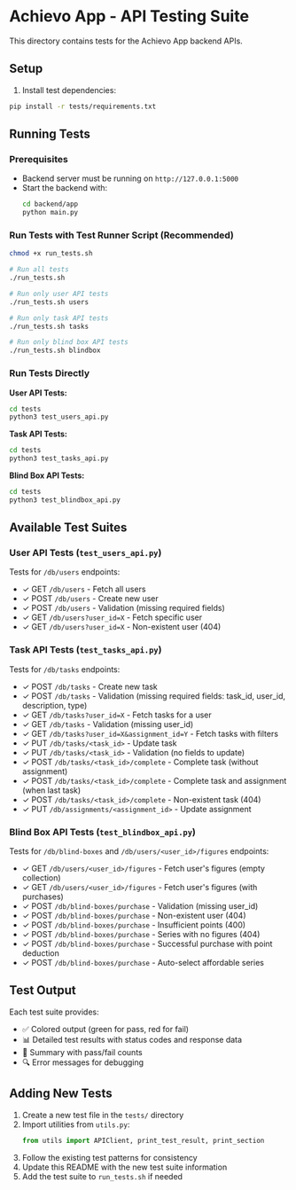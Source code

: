 # Achievo App - API Testing Suite

This directory contains tests for the Achievo App backend APIs.

## Setup

1. Install test dependencies:
```bash
pip install -r tests/requirements.txt
```

## Running Tests

### Prerequisites
- Backend server must be running on `http://127.0.0.1:5000`
- Start the backend with:
  ```bash
  cd backend/app
  python main.py
  ```

### Run Tests with Test Runner Script (Recommended)

```bash
chmod +x run_tests.sh

# Run all tests
./run_tests.sh

# Run only user API tests
./run_tests.sh users

# Run only task API tests
./run_tests.sh tasks

# Run only blind box API tests
./run_tests.sh blindbox
```

### Run Tests Directly

**User API Tests:**
```bash
cd tests
python3 test_users_api.py
```

**Task API Tests:**
```bash
cd tests
python3 test_tasks_api.py
```

**Blind Box API Tests:**
```bash
cd tests
python3 test_blindbox_api.py
```

## Available Test Suites

### User API Tests (`test_users_api.py`)
Tests for `/db/users` endpoints:
- ✓ GET `/db/users` - Fetch all users
- ✓ POST `/db/users` - Create new user
- ✓ POST `/db/users` - Validation (missing required fields)
- ✓ GET `/db/users?user_id=X` - Fetch specific user
- ✓ GET `/db/users?user_id=X` - Non-existent user (404)

### Task API Tests (`test_tasks_api.py`)
Tests for `/db/tasks` endpoints:
- ✓ POST `/db/tasks` - Create new task
- ✓ POST `/db/tasks` - Validation (missing required fields: task_id, user_id, description, type)
- ✓ GET `/db/tasks?user_id=X` - Fetch tasks for a user
- ✓ GET `/db/tasks` - Validation (missing user_id)
- ✓ GET `/db/tasks?user_id=X&assignment_id=Y` - Fetch tasks with filters
- ✓ PUT `/db/tasks/<task_id>` - Update task
- ✓ PUT `/db/tasks/<task_id>` - Validation (no fields to update)
- ✓ POST `/db/tasks/<task_id>/complete` - Complete task (without assignment)
- ✓ POST `/db/tasks/<task_id>/complete` - Complete task and assignment (when last task)
- ✓ POST `/db/tasks/<task_id>/complete` - Non-existent task (404)
- ✓ PUT `/db/assignments/<assignment_id>` - Update assignment

### Blind Box API Tests (`test_blindbox_api.py`)
Tests for `/db/blind-boxes` and `/db/users/<user_id>/figures` endpoints:
- ✓ GET `/db/users/<user_id>/figures` - Fetch user's figures (empty collection)
- ✓ GET `/db/users/<user_id>/figures` - Fetch user's figures (with purchases)
- ✓ POST `/db/blind-boxes/purchase` - Validation (missing user_id)
- ✓ POST `/db/blind-boxes/purchase` - Non-existent user (404)
- ✓ POST `/db/blind-boxes/purchase` - Insufficient points (400)
- ✓ POST `/db/blind-boxes/purchase` - Series with no figures (404)
- ✓ POST `/db/blind-boxes/purchase` - Successful purchase with point deduction
- ✓ POST `/db/blind-boxes/purchase` - Auto-select affordable series

## Test Output

Each test suite provides:
- ✅ Colored output (green for pass, red for fail)
- 📊 Detailed test results with status codes and response data
- 📝 Summary with pass/fail counts
- 🔍 Error messages for debugging

## Adding New Tests

1. Create a new test file in the `tests/` directory
2. Import utilities from `utils.py`:
   ```python
   from utils import APIClient, print_test_result, print_section
   ```
3. Follow the existing test patterns for consistency
4. Update this README with the new test suite information
5. Add the test suite to `run_tests.sh` if needed

